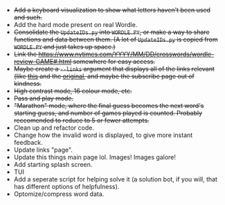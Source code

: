 - ~~Add a keyboard visualization to show what letters haven't been used and such.~~
- Add the hard mode present on real Wordle.
- ~~Consolidate the `UpdateIDs.py` into `WORDLE.PY`, or make a way to share functions and data between them. (A lot of `UpdateIDs.py` is copied from `WORDLE.PY` and just takes up space.)~~
- ~~Link the https://www.nytimes.com/YYYY/MM/DD/crosswords/wordle-review-GAME#.html somewhere for easy access.~~
- ~~Maybe create a `--links` argument that displays all of the links relevant (like [this](https://www.nytimes.com/2022/02/10/crosswords/best-wordle-tips.html) and the [original](https://www.nytimes.com/games/wordle/index.html), and maybe the subscribe page out of kindness.~~
- ~~High contrast mode, 16 colour mode, etc.~~
- ~~Pass and play mode.~~
- ~~"Marathon" mode, where the final guess becomes the next word's starting guess, and number of games played is counted. Probably reccomended to reduce to 5 or fewer attempts.~~
- Clean up and refactor code.
- Change how the invalid word is displayed, to give more instant feedback.
- Update links "page".
- Update this things main page lol. Images! Images galore!
- Add starting splash screen.
- TUI
- Add a seperate script for helping solve it (a solution bot, if you will, that has different options of helpfulness).
- Optomize/compress word data.
